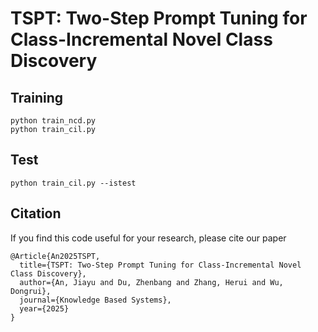 # TSPT: Two-Step Prompt Tuning for Class-Incremental Novel Class Discovery

## Training
```
python train_ncd.py
python train_cil.py
```
## Test
```
python train_cil.py --istest
```

## Citation
If you find this code useful for your research, please cite our paper
```
@Article{An2025TSPT,
  title={TSPT: Two-Step Prompt Tuning for Class-Incremental Novel Class Discovery},
  author={An, Jiayu and Du, Zhenbang and Zhang, Herui and Wu, Dongrui},
  journal={Knowledge Based Systems},
  year={2025}
}
```
